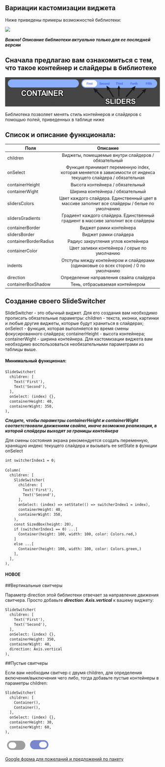 ## Вариации кастомизации виджета

Ниже приведены примеры возможностей библиотеки:

![](.github/switchers_example.gif)

***Важно! Описание библиотеки актуально только для ее последней версии***

## Сначала предлагаю вам ознакомиться с тем, что такое контейнер и слайдеры в библиотеке

![](.github/container_sliders.png)

Библиотека позволяет менять стиль контейнеров и слайдеров с помощью полей, приведенных в таблице ниже

## Список и описание функционала:

| Поля                  | Описание                                         |
| --------------------- |:------------------------------------------------:|
| children              | Виджеты, помещаемые внутри слайдеров / обязательный |
| onSelect              | Функция принимает переменную index, которая меняется в зависимости от индекса текущего слайдера / обязательная|
| containerHeight       | Высота контейнера / обязательный |
| containerWight        | Ширина контейнера / обязательный |
| slidersColors         | Цвет каждого слайдера. Единственный цвет в массиве заполнит все слайдеры / белые по умолчанию |
| slidersGradients      | Градиент каждого слайдера. Единственный градиент в массиве заполнит все слайдеры |
| containerBorder       | Виджет рамки контейнера |
| slidersBorder         | Виджет рамки слайдера |
| containerBorderRadius | Радиус закругления углов контейнера |
| containerColor        | Цвет заливки контейнера / серые по умолчанию |
| indents               | Отступы между контейнером и слайдерами (одинаковые со всех сторон) / 0 по умолчанию |
| direction             | Определение направления свайпа слайдера |
| containerBoxShadow    | Тень, отбрасываемая контейнером |

## Создание своего SlideSwitcher

SlideSwitcher - это обычный виджет. Для его создания вам необходимо прописать обязательные параметры:
children - текста, иконки, картинки и любые другие виджеты, которые будут храниться в слайдерах;
onSelect - функция, которая выполняется во время смены фокусированного слайдера;
containerHeight - высота контейнера; containerWight - ширина контейнера. Для кастомизации виджета
вам необходимо воспользоваться необязательными параметрами из таблицы выше.

#### Минимальный функционал:

```
SlideSwitcher(
  children: [
    Text('First'),
    Text('Second'),
  ],
  onSelect: (index) {},
  containerHeight: 40,
  containerWight: 350,
),
```

***Следите, чтобы параметры containerHeight и containerWight соответствовали движениям свайпа, иначе возможна реализация, в которой слайдеры выходят за границы контейнера***

Для смены состояния экрана рекомендуется создать переменную, хранящую индекс текущего слайдера и вызывать ее setState
в функции onSelect

```
int switcherIndex1 = 0;

Column(
  children: [
    SlideSwitcher(
      children: [
        Text('First'),
        Text('Second'),
      ],
      onSelect: (index) => setState(() => switcherIndex1 = index),
      containerHeight: 40,
      containerWight: 350,
    ),
    const SizedBox(height: 20),
    if (switcherIndex1 == 0) ...[
      Container(height: 100, width: 100, color: Colors.red,)
    ]
    else ...[
      Container(height: 100, width: 100, color: Colors.green,)
    ],
  ],
),
```
#### НОВОЕ
##Вертикальные свитчеры

Параметр direction этой библиотеки отвечает за направление движения свитчера.
Просто добавьте ***direction: Axis.vertical*** к вашему виджету:

```
SlideSwitcher(
  children: [
    Text('First'),
    Text('Second'),
  ],
  onSelect: (index) {},
  containerHeight: 350,
  containerWight: 40,
  direction: Axis.vertical
),
```

##Пустые свитчеры

Если вам необходим свитчер с двумя children, для определения включения/выключения чего либо, тогда
добавьте пустые контейнеры в параметры children:

```
SlideSwitcher(
  children: [
    Container(),
    Container(),
  ],
  onSelect: (index) {},
  containerHeight: 30,
  containerWight: 60,
),
```

![](.github/switch_on.png) ![](.github/switch_off.png)

[Google форма для пожеланий и предложений по пакету](https://forms.gle/3Hghayy4yTnj1mjt7)